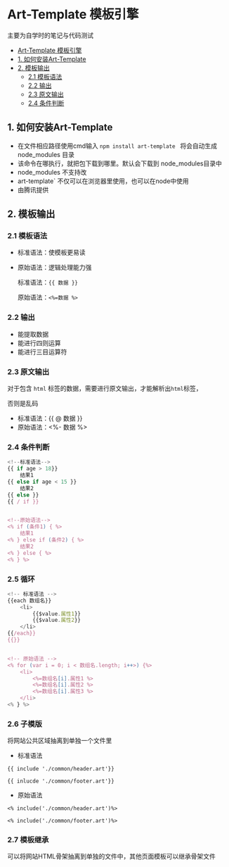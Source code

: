# Art-Template 模板引擎

主要为自学时的笔记与代码测试

- [Art-Template 模板引擎](#art-template-模板引擎)
- [1. 如何安装Art-Template](#1-如何安装art-template)
- [2. 模板输出](#2-模板输出)
    - [2.1 模板语法](#21-模板语法)       
    - [2.2 输出](#22-输出)
    - [2.3 原文输出](#23-原文输出)
    - [2.4 条件判断](#24-条件判断)



## 1. 如何安装Art-Template
* 在文件相应路径使用cmd输入
`npm install art-template `
将会自动生成 node_modules 目录
* 该命令在哪执行，就把包下载到哪里。默认会下载到 node_modules目录中
* node_modules 不支持改
* art-template` 不仅可以在浏览器里使用，也可以在node中使用
* 由腾讯提供

## 2. 模板输出
### 2.1 模板语法
* 标准语法：使模板更易读
* 原始语法：逻辑处理能力强

   标准语法：`{{ 数据 }}`

   原始语法：`<%=数据 %>`
### 2.2 输出

- 能提取数据
- 能进行四则运算
- 能进行三目运算符

### 2.3 原文输出
对于包含 `html` 标签的数据，需要进行原文输出，才能解析出`html`标签，

否则是乱码
* 标准语法：{{ @ 数据 }}
* 原始语法：<%- 数据 %>

### 2.4 条件判断
``` javascript
<!--标准语法-->
{{ if age > 18}} 
    结果1
{{ else if age < 15 }}
    结果2
{{ else }}
{{ / if }}


<!--原始语法-->
<% if (条件1) { %> 
    结果1
<% } else if (条件2) { %>
    结果2
<% } else { %>
<% } %>


 ```

### 2.5 循环

```javascript
<!-- 标准语法 -->
{{each 数组名}}
    <li>
        {{$value.属性1}}
        {{$value.属性2}}
    </li>
{{/each}}
{{}}


<!-- 原始语法 -->
<% for (var i = 0; i < 数组名.length; i++>) {%>
    <li>
        <%=数组名[i].属性1 %>
        <%=数组名[i].属性2 %>
        <%=数组名[i].属性3 %>
    </li>
<% } %>
```

### 2.6 子模版

将网站公共区域抽离到单独一个文件里

- 标准语法

`{{ include './common/header.art'}}`

`{{ inlucde './common/footer.art'}}`

- 原始语法

`<% include('./common/header.art')%>`

`<% include('./common/footer.art')%>`

### 2.7 模板继承

可以将网站HTML骨架抽离到单独的文件中，其他页面模板可以继承骨架文件